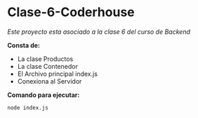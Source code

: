 # Clase-6-Coderhouse
*Este proyecto esta asociado a la clase 6 del curso de Backend*

**Consta de:**

- La clase Productos
- La clase Contenedor 
- El Archivo principal index.js
- Conexiona al Servidor 

**Comando para ejecutar:** 

```node index.js```
